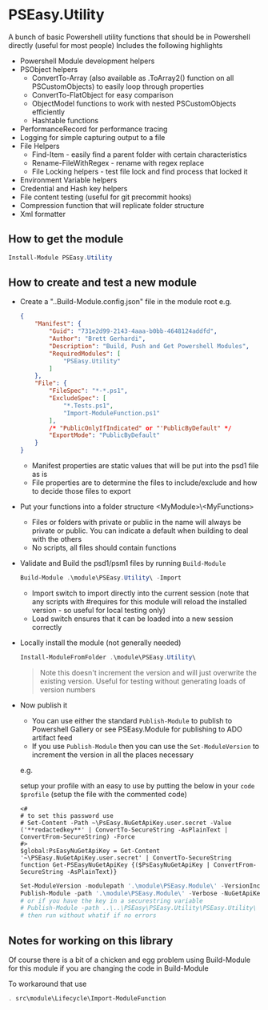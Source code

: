 # PSEasy.Utility

A bunch of basic Powershell utility functions that should be in Powershell directly (useful for most people) Includes the following highlights

- Powershell Module development helpers
- PSObject helpers
    - ConvertTo-Array (also available as .ToArray2() function on all PSCustomObjects) to easily loop through properties
    - ConvertTo-FlatObject for easy comparison
    - ObjectModel functions to work with nested PSCustomObjects efficiently
    - Hashtable functions
- PerformanceRecord for performance tracing
- Logging for simple capturing output to a file
- File Helpers
    - Find-Item - easily find a parent folder with certain characteristics
    - Rename-FileWithRegex - rename with regex replace
    - File Locking helpers - test file lock and find process that locked it
- Environment Variable helpers
- Credential and Hash key helpers
- File content testing (useful for git precommit hooks)
- Compression function that will replicate folder structure
- Xml formatter

## How to get the module

``` powershell
Install-Module PSEasy.Utility
```

## How to create and test a new module

- Create a "..Build-Module.config.json" file in the module root e.g.

    ``` json
    {
        "Manifest": {
            "Guid": "731e2d99-2143-4aaa-b0bb-4648124addfd",
            "Author": "Brett Gerhardi",
            "Description": "Build, Push and Get Powershell Modules",
            "RequiredModules": [
                "PSEasy.Utility"
            ]
        },
        "File": {
            "FileSpec": "*-*.ps1",
            "ExcludeSpec": [
                "*.Tests.ps1",
                "Import-ModuleFunction.ps1"
            ],
            /* "PublicOnlyIfIndicated" or "'PublicByDefault" */
            "ExportMode": "PublicByDefault"
        }
    }
    ```

    - Manifest properties are static values that will be put into the psd1 file as is
    - File properties are to determine the files to include/exclude and how to decide those files to export

- Put your functions into a folder structure \<MyModule>\\\<MyFunctions>
    - Files or folders with private or public in the name will always be private or public. You can indicate a default when building to deal with the others
    - No scripts, all files should contain functions

- Validate and Build the psd1/psm1 files by running ```Build-Module```

    ``` powershell
    Build-Module .\module\PSEasy.Utility\ -Import
    ```

    - Import switch to import directly into the current session (note that any scripts with #requires for this module will reload the installed version - so useful for local testing only)
    - Load switch ensures that it can be loaded into a new session correctly

- Locally install the module (not generally needed)

    ``` powershell
    Install-ModuleFromFolder .\module\PSEasy.Utility\
    ```

    > Note this doesn't increment the version and will just overwrite the existing version. Useful for testing without generating loads of version numbers

- Now publish it
    - You can use either the standard ```Publish-Module``` to publish to Powershell Gallery or see PSEasy.Module for publishing to ADO artifact feed
    - If you use ```Publish-Module``` then you can use the ```Set-ModuleVersion``` to increment the version in all the places necessary

    e.g.

    setup your profile with an easy to use by putting the below in your ```code $profile``` (setup the file with the commented code)
    ```
    <#
    # to set this password use
    # Set-Content -Path ~\PsEasy.NuGetApiKey.user.secret -Value ('**redactedkey**' | ConvertTo-SecureString -AsPlainText | ConvertFrom-SecureString) -Force
    #>
    $global:PsEasyNuGetApiKey = Get-Content '~\PSEasy.NuGetApiKey.user.secret' | ConvertTo-SecureString
    function Get-PSEasyNuGetApiKey {($PsEasyNuGetApiKey | ConvertFrom-SecureString -AsPlainText)}
    ```

    ``` powershell
    Set-ModuleVersion -modulepath '.\module\PSEasy.Module\' -VersionIncrementType Patch
    Publish-Module -path '.\module\PSEasy.Module\' -Verbose -NuGetApiKey 'Your key here' -whatif
    # or if you have the key in a securestring variable
    # Publish-Module -path ..\..\PSEasy\PSEasy.Utility\PSEasy.Utility\ -Verbose -NuGetApiKey (Get-PsEasyNuGetApiKey) -Whatif
    # then run without whatif if no errors
    ```

## Notes for working on this library

Of course there is a bit of a chicken and egg problem using Build-Module for this module if you are changing the code in Build-Module

To workaround that use

``` powershell
. src\module\Lifecycle\Import-ModuleFunction
```
